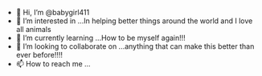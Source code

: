 - 👋 Hi, I’m @babygirl411
- 👀 I’m interested in ...In helping better things around the world and I love all animals 
- 🌱 I’m currently learning ...How to be myself again!!! 
- 💞️ I’m looking to collaborate on ...anything that can make this better than ever before!!!!
- 📫 How to reach me ...

<!---
babygirl411/babygirl411 is a ✨ special ✨ repository because its `README.md` (this file) appears on your GitHub profile.
You can click the Preview link to take a look at your changes.
--->
